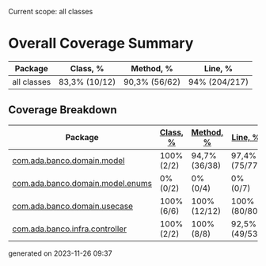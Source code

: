 Current scope: all classes

Overall Coverage Summary
========================

| Package | Class, % | Method, % | Line, % |
| --- | --- | --- | --- |
| all classes | 83,3% (10/12) | 90,3% (56/62) | 94% (204/217) |

  

Coverage Breakdown
------------------

| Package | [Class, %](index_SORT_BY_CLASS.md) | [Method, %](index_SORT_BY_METHOD.md) | [Line, %](index_SORT_BY_LINE.md) |
| --- | --- | --- | --- |
| [com.ada.banco.domain.model](ns-1/index.md) | 100% (2/2) | 94,7% (36/38) | 97,4% (75/77) |
| [com.ada.banco.domain.model.enums](ns-2/index.md) | 0% (0/2) | 0% (0/4) | 0% (0/7) |
| [com.ada.banco.domain.usecase](ns-3/index.md) | 100% (6/6) | 100% (12/12) | 100% (80/80) |
| [com.ada.banco.infra.controller](ns-4/index.md) | 100% (2/2) | 100% (8/8) | 92,5% (49/53) |


generated on 2023-11-26 09:37